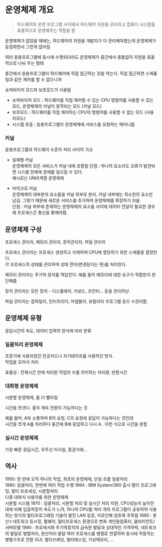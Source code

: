 # 운영체제 개요

> 하드웨어와 운영 프로그램 사이에서 하드웨어 자원을 관리하고 컴퓨터 시스템을 효율적으로 운영해주는 역할을 함

운영체제가 없었을 때에는, 하드웨어의 자원을 개발자가 다 관리해야했는데 운영체제가 등장하면서 그런게 없어짐 

여러 응용프로그램에 동시에 수행되더라도 운영체제가 중간에서 충돌없이 자원을 효울적으로 나눠 주는 형태

중간에서 응용프로그램이 하드웨어에 직접 접근하는 것을 막는다. 직접 접근하면 스케쥴링과 같은 제어를 할 수 없으니까

슈퍼바이저 모드와 보호모드가 사용됨

- 슈퍼바이저 모드 : 하드웨어를 직접 제어할 수 있는 CPU 명령어를 사용할 수 있는 모드, 운영체제의 커널이 동작되는 모드 (커널 모드) 
- 보호모드 : 하드웨어를 직접 제어하는 CPU의 명령어를 사용할 수 없는 모드  (사용자모드)
- 시스템 호출 : 응용프로그램이 운영체제에 서비스를 요청하는 메커니즘

### 커널 
응용프로그램과 하드웨어 수준의 처리 사이의 가교

- 일체형 커널   
운영체제의 모든 서비스가 커널 내에 포함됨 
단점 : 하나의 요소라도 오류가 발견되면 시스템 전체에 장애를 일으킬 수 있다.    
예시로는 UNIX계열 운영체제

- 마이크로 커널   
운영체제의 대부분의 요소들을 커널 외부로 분리, 커널 내부에는 최소한의 요소만 남김. 그렇기 때문에 새로운 서비스를 추가하여 운영체제를 확장하기 쉬움   
단점 : 커널 외부에 존재하는 운영체제의 요소들 사이에 데이터 전달이 필요한 경우에 프로세스간 통신을 통해야함.

## 운영체제 구성  

프로세스 관리자, 메모리 관리자, 장치관리자, 파일 관리자

프로세스 관리자는 프로세스 생성하고 삭제하며 CPU에 할당하기 위한 스케줄을 결정한다.    
각 프로세스의 상태를 관리하며 상태 전이(변경된다는 뜻)를 처리한다. 

메모리 관리자는 주기억 장치를 책임진다. 예를 들어 메모리에 대한 요구가 적합한지 판단해줌

장치 관리자는 모든 장치 - 디스플레이, 키보드, 프린터... 등을 관리하낟. 

파일 관리자는 컴파일러, 인터프리터, 어셈블러, 유틸리티 프로그램 등으 ㄹ관리함. 

## 운영체제 유형 

응답시간의 속도, 데이터 입력의 방식에 따라 분류

### 일괄처리 운영체제
초창기에 사용되었던 천공카드나 자기테이프를 사용하던 방식.    
작업을 모아서 처리

효율성 : 전체시간 안에 처리된 작업의 수를 의미하는 처리량, 반환시간

### 대화형 운영체제

시분할 운영체제, 좀 더 빨라짐 

시간을 쪼갠다. 결국 계속 전환이 가능하다는 것

예를 들어, A와 소통하며 B의 요청, C의 요청에 응답이 가능하다는 것인데    
시간을 쪼개 A를 처리하다 중간에 B에 응답하고 다시 A.. 이런 식으로 시간을 분할

### 실시간 운영체제

가장 빠른 응답시간, 우주선 미사일, 증권거래...

## 역사

1950: 한 번에 오직 하나의 작업, 최초의 운영체제, 단일 흐름 일괄처리   
1960: 일괄처리, 한번에 여러 작업 수행
1964 : IBM System/360 출시 멀티 프로그래밍, 멀티 프로세싱, 시분할처리    
다중 대화식 사용자를 위한 운영체제   
시분할 시스템
1970 : 일괄처리, 시분할 처리 및 실시간 처리 지원, CPU성능이 높아진 데에 비해 입출력장치 속도가 느려, 하나의 CPU를 여러 개의 프로그램이 공유하여 사용하는 방식의 멀티프로그래밍 기술이 발전
LAN 등장, 이로인해 암호화 주목됨
1980 : 분산ㄷ네트워크 등ㄹ장, 펌웨어, 멀티프로세스 환경으로 변화 개인용컴퓨터, 클라이언트/서버모델
1990 : 프로세서와 주기억장치의 급속한 발달과 상대적인 가격하락, 네트워크의 발달로 병렬처리, 분산처리 발달
여러 프로세스를 병렬로 연결하여 동시에 작동하는 병렬구조로 전환
GUI, 멀티쓰레딩, 멀티태스킹, 가상메모리, ...





